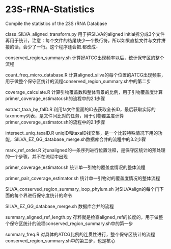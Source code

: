 # 23S-rRNA-Statistics
Compile the statistics of the 23S rRNA Database





class_SILVA_aligned_transform.py 用于把SILVA的aligned initial拆分成3个文件再用于统计，注意：每个文件的结尾缺少一个换行符，所以如果直接文件与文件拼接的话，会少了一行。这个程序还会把.都改成-

conserved_region_summary.sh 计算好ATCG出现频率以后，统计保守区的整个流程

count_freq_micro_database.R 计算aligned_silva的每个位置的ATCG出现频率，用于做整个保守区统计的流程conserved_region_summary.sh中的第二步

coverage_calculate.R 计算引物覆盖数和整体背景的比例，用于引物覆盖度计算primer_coverage_estimator.sh的流程中的2.1步骤

extract_taxa_by_faID.R 利用fa文件里面的ID去获取全长ID，最后获取实际的taxonomy列表，是文件间比对的任务，用于引物覆盖度计算primer_coverage_estimator.sh的流程中的2.1步骤

intersect_uniq_taxaID.R uniqID和taxaID找交集，是一个比较特殊情况下用的功能，SILVA_EZ_GG_database_merge.sh数据库合并的流程中的3.2步骤

mark_ref_order.R 对unaligned的一条序列进行位置注释，是保守区统计的预处理的一个步骤，并不在流程中出现

primer_coverage_estimator.sh 统计单一引物的覆盖度情况的整体流程

primer_pair_coverage_estimator.sh 统计单一引物对的覆盖度情况的整体流程

SILVA_conserved_region_summary_loop_phylum.sh 对SILVAalign的每个门下面的每个界进行保守度统计的命令

SILVA_EZ_GG_database_merge.sh 数据库合并的流程

summary_aligned_ref_length.py 存粹就是检查aligned_ref的长度的，用于做整个保守区统计的流程conserved_region_summary.sh中的第一步

summary_freq.R 对具体的ATCG比例的连贯性进行，整个保守区统计的流程conserved_region_summary.sh中的第三步，也是核心